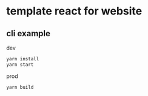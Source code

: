 # template react for website

## cli example

dev

```sh
yarn install
yarn start
```

prod

```sh
yarn build
```
